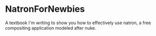 # NatronForNewbies
A textbook I'm writing to show you how to effectively use natron, a free compositing application modeled after nuke.
